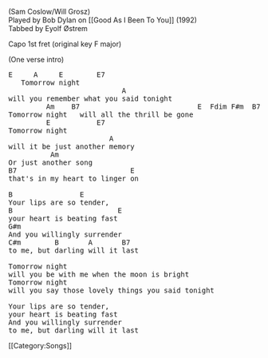 (Sam Coslow/Will Grosz)<br>
Played by Bob Dylan on [[Good As I Been To You]] (1992)<br>
Tabbed by Eyolf Østrem

Capo 1st fret (original key F major)

(One verse intro)

<pre class="verse">
E     A     E        E7
   Tomorrow night
                           A
will you remember what you said tonight
         Am    B7                            E  Fdim F#m  B7
Tomorrow night   will all the thrill be gone
         E           E7
Tomorrow night
                        A
will it be just another memory
          Am
Or just another song
B7                           E
that's in my heart to linger on

B                E
Your lips are so tender,
B                         E
your heart is beating fast
G#m
And you willingly surrender
C#m        B       A       B7
to me, but darling will it last

Tomorrow night
will you be with me when the moon is bright
Tomorrow night
will you say those lovely things you said tonight

Your lips are so tender,
your heart is beating fast
And you willingly surrender
to me, but darling will it last
</pre>

[[Category:Songs]]